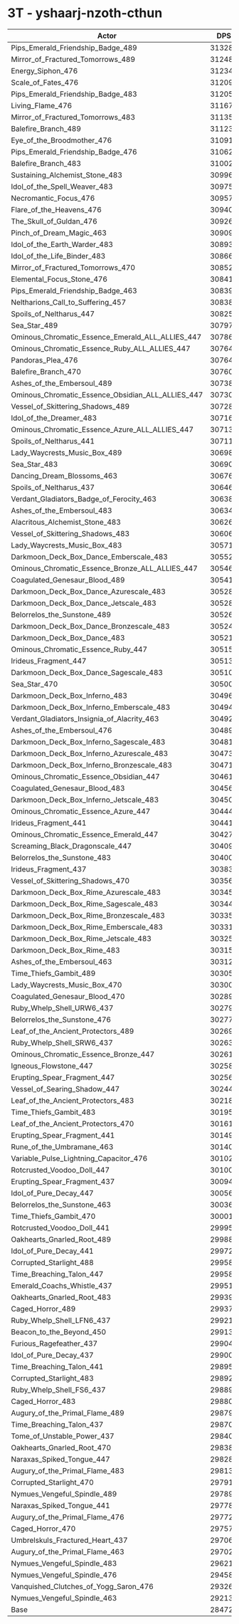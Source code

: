 # 3T - yshaarj-nzoth-cthun
| Actor | DPS | Increase |
|---|:---:|:---:|
|Pips_Emerald_Friendship_Badge_489|313282|10.03%|
|Mirror_of_Fractured_Tomorrows_489|312485|9.75%|
|Energy_Siphon_476|312349|9.70%|
|Scale_of_Fates_476|312090|9.61%|
|Pips_Emerald_Friendship_Badge_483|312057|9.60%|
|Living_Flame_476|311672|9.46%|
|Mirror_of_Fractured_Tomorrows_483|311352|9.35%|
|Balefire_Branch_489|311236|9.31%|
|Eye_of_the_Broodmother_476|310918|9.20%|
|Pips_Emerald_Friendship_Badge_476|310622|9.09%|
|Balefire_Branch_483|310022|8.88%|
|Sustaining_Alchemist_Stone_483|309962|8.86%|
|Idol_of_the_Spell_Weaver_483|309755|8.79%|
|Necromantic_Focus_476|309576|8.73%|
|Flare_of_the_Heavens_476|309407|8.67%|
|The_Skull_of_Guldan_476|309268|8.62%|
|Pinch_of_Dream_Magic_463|309091|8.56%|
|Idol_of_the_Earth_Warder_483|308932|8.50%|
|Idol_of_the_Life_Binder_483|308669|8.41%|
|Mirror_of_Fractured_Tomorrows_470|308525|8.36%|
|Elemental_Focus_Stone_476|308413|8.32%|
|Pips_Emerald_Friendship_Badge_463|308397|8.31%|
|Neltharions_Call_to_Suffering_457|308387|8.31%|
|Spoils_of_Neltharus_447|308257|8.26%|
|Sea_Star_489|307977|8.17%|
|Ominous_Chromatic_Essence_Emerald_ALL_ALLIES_447|307864|8.13%|
|Ominous_Chromatic_Essence_Ruby_ALL_ALLIES_447|307643|8.05%|
|Pandoras_Plea_476|307643|8.05%|
|Balefire_Branch_470|307605|8.04%|
|Ashes_of_the_Embersoul_489|307381|7.96%|
|Ominous_Chromatic_Essence_Obsidian_ALL_ALLIES_447|307306|7.93%|
|Vessel_of_Skittering_Shadows_489|307287|7.92%|
|Idol_of_the_Dreamer_483|307163|7.88%|
|Ominous_Chromatic_Essence_Azure_ALL_ALLIES_447|307135|7.87%|
|Spoils_of_Neltharus_441|307113|7.86%|
|Lady_Waycrests_Music_Box_489|306988|7.82%|
|Sea_Star_483|306903|7.79%|
|Dancing_Dream_Blossoms_463|306760|7.74%|
|Spoils_of_Neltharus_437|306462|7.63%|
|Verdant_Gladiators_Badge_of_Ferocity_463|306389|7.61%|
|Ashes_of_the_Embersoul_483|306341|7.59%|
|Alacritous_Alchemist_Stone_483|306267|7.57%|
|Vessel_of_Skittering_Shadows_483|306066|7.49%|
|Lady_Waycrests_Music_Box_483|305715|7.37%|
|Darkmoon_Deck_Box_Dance_Emberscale_483|305524|7.30%|
|Ominous_Chromatic_Essence_Bronze_ALL_ALLIES_447|305468|7.28%|
|Coagulated_Genesaur_Blood_489|305410|7.26%|
|Darkmoon_Deck_Box_Dance_Azurescale_483|305286|7.22%|
|Darkmoon_Deck_Box_Dance_Jetscale_483|305282|7.22%|
|Belorrelos_the_Sunstone_489|305267|7.21%|
|Darkmoon_Deck_Box_Dance_Bronzescale_483|305247|7.21%|
|Darkmoon_Deck_Box_Dance_483|305215|7.20%|
|Ominous_Chromatic_Essence_Ruby_447|305154|7.17%|
|Irideus_Fragment_447|305134|7.17%|
|Darkmoon_Deck_Box_Dance_Sagescale_483|305103|7.16%|
|Sea_Star_470|305007|7.12%|
|Darkmoon_Deck_Box_Inferno_483|304960|7.11%|
|Darkmoon_Deck_Box_Inferno_Emberscale_483|304945|7.10%|
|Verdant_Gladiators_Insignia_of_Alacrity_463|304926|7.09%|
|Ashes_of_the_Embersoul_476|304892|7.08%|
|Darkmoon_Deck_Box_Inferno_Sagescale_483|304818|7.06%|
|Darkmoon_Deck_Box_Inferno_Azurescale_483|304738|7.03%|
|Darkmoon_Deck_Box_Inferno_Bronzescale_483|304713|7.02%|
|Ominous_Chromatic_Essence_Obsidian_447|304610|6.98%|
|Coagulated_Genesaur_Blood_483|304566|6.97%|
|Darkmoon_Deck_Box_Inferno_Jetscale_483|304508|6.95%|
|Ominous_Chromatic_Essence_Azure_447|304441|6.92%|
|Irideus_Fragment_441|304412|6.91%|
|Ominous_Chromatic_Essence_Emerald_447|304279|6.87%|
|Screaming_Black_Dragonscale_447|304090|6.80%|
|Belorrelos_the_Sunstone_483|304008|6.77%|
|Irideus_Fragment_437|303834|6.71%|
|Vessel_of_Skittering_Shadows_470|303568|6.62%|
|Darkmoon_Deck_Box_Rime_Azurescale_483|303457|6.58%|
|Darkmoon_Deck_Box_Rime_Sagescale_483|303447|6.57%|
|Darkmoon_Deck_Box_Rime_Bronzescale_483|303350|6.54%|
|Darkmoon_Deck_Box_Rime_Emberscale_483|303312|6.53%|
|Darkmoon_Deck_Box_Rime_Jetscale_483|303252|6.51%|
|Darkmoon_Deck_Box_Rime_483|303152|6.47%|
|Ashes_of_the_Embersoul_463|303123|6.46%|
|Time_Thiefs_Gambit_489|303058|6.44%|
|Lady_Waycrests_Music_Box_470|303009|6.42%|
|Coagulated_Genesaur_Blood_470|302893|6.38%|
|Ruby_Whelp_Shell_URW6_437|302798|6.35%|
|Belorrelos_the_Sunstone_476|302772|6.34%|
|Leaf_of_the_Ancient_Protectors_489|302695|6.31%|
|Ruby_Whelp_Shell_SRW6_437|302634|6.29%|
|Ominous_Chromatic_Essence_Bronze_447|302613|6.28%|
|Igneous_Flowstone_447|302582|6.27%|
|Erupting_Spear_Fragment_447|302567|6.27%|
|Vessel_of_Searing_Shadow_447|302449|6.22%|
|Leaf_of_the_Ancient_Protectors_483|302180|6.13%|
|Time_Thiefs_Gambit_483|301957|6.05%|
|Leaf_of_the_Ancient_Protectors_470|301615|5.93%|
|Erupting_Spear_Fragment_441|301492|5.89%|
|Rune_of_the_Umbramane_463|301405|5.86%|
|Variable_Pulse_Lightning_Capacitor_476|301022|5.72%|
|Rotcrusted_Voodoo_Doll_447|301007|5.72%|
|Erupting_Spear_Fragment_437|300949|5.70%|
|Idol_of_Pure_Decay_447|300569|5.56%|
|Belorrelos_the_Sunstone_463|300365|5.49%|
|Time_Thiefs_Gambit_470|300013|5.37%|
|Rotcrusted_Voodoo_Doll_441|299958|5.35%|
|Oakhearts_Gnarled_Root_489|299885|5.32%|
|Idol_of_Pure_Decay_441|299729|5.27%|
|Corrupted_Starlight_488|299589|5.22%|
|Time_Breaching_Talon_447|299582|5.22%|
|Emerald_Coachs_Whistle_437|299518|5.19%|
|Oakhearts_Gnarled_Root_483|299396|5.15%|
|Caged_Horror_489|299377|5.15%|
|Ruby_Whelp_Shell_LFN6_437|299213|5.09%|
|Beacon_to_the_Beyond_450|299132|5.06%|
|Furious_Ragefeather_437|299040|5.03%|
|Idol_of_Pure_Decay_437|299008|5.02%|
|Time_Breaching_Talon_441|298955|5.00%|
|Corrupted_Starlight_483|298922|4.99%|
|Ruby_Whelp_Shell_FS6_437|298890|4.97%|
|Caged_Horror_483|298801|4.94%|
|Augury_of_the_Primal_Flame_489|298794|4.94%|
|Time_Breaching_Talon_437|298705|4.91%|
|Tome_of_Unstable_Power_437|298405|4.80%|
|Oakhearts_Gnarled_Root_470|298384|4.80%|
|Naraxas_Spiked_Tongue_447|298286|4.76%|
|Augury_of_the_Primal_Flame_483|298136|4.71%|
|Corrupted_Starlight_470|297915|4.63%|
|Nymues_Vengeful_Spindle_489|297891|4.62%|
|Naraxas_Spiked_Tongue_441|297784|4.59%|
|Augury_of_the_Primal_Flame_476|297727|4.57%|
|Caged_Horror_470|297576|4.51%|
|Umbrelskuls_Fractured_Heart_437|297063|4.33%|
|Augury_of_the_Primal_Flame_463|297021|4.32%|
|Nymues_Vengeful_Spindle_483|296219|4.04%|
|Nymues_Vengeful_Spindle_476|294588|3.46%|
|Vanquished_Clutches_of_Yogg_Saron_476|293268|3.00%|
|Nymues_Vengeful_Spindle_463|292134|2.60%|
|Base|284727|0.00%|
